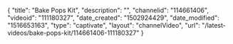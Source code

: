 {
    "title": "Bake Pops Kit",
    "description": "",
    "channelid": "114661406",
    "videoid": "111180327",
    "date_created": "1502924429",
    "date_modified": "1516653163",
    "type": "captivate",
    "layout": "channelVideo",
    "url": "\/latest-videos\/bake-pops-kit\/114661406-111180327"
}